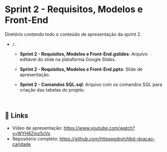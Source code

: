 # Sprint 2 - Requisitos, Modelos e Front-End

Diretório contendo todo o conteúdo de apresentação da sprint 2.

* `/.`
    * **Sprint 2 - Requisitos, Modelos e Front-End.gslides**: Arquivo editável do slide na plataforma Google Slides.
  
    * **Sprint 2 - Requisitos, Modelos e Front-End.pptx**: Slide de apresentação.

    * **Sprint 2 - Comandos SQL.sql**: Arquivo com os comandos SQL para criação das tabelas do projeto.
  
<br/>

## 🔗 Links

- Vídeo de apresentação: https://www.youtube.com/watch?v=WYH8Zmz5cVs
- Repositório completo: https://github.com/httpspedroh/tibd-doacao-caridade